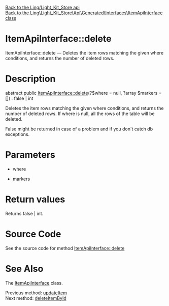 [Back to the Ling/Light_Kit_Store api](https://github.com/lingtalfi/Light_Kit_Store/blob/master/doc/api/Ling/Light_Kit_Store.md)<br>
[Back to the Ling\Light_Kit_Store\Api\Generated\Interfaces\ItemApiInterface class](https://github.com/lingtalfi/Light_Kit_Store/blob/master/doc/api/Ling/Light_Kit_Store/Api/Generated/Interfaces/ItemApiInterface.md)


ItemApiInterface::delete
================



ItemApiInterface::delete — Deletes the item rows matching the given where conditions, and returns the number of deleted rows.




Description
================


abstract public [ItemApiInterface::delete](https://github.com/lingtalfi/Light_Kit_Store/blob/master/doc/api/Ling/Light_Kit_Store/Api/Generated/Interfaces/ItemApiInterface/delete.md)(?$where = null, ?array $markers = []) : false | int




Deletes the item rows matching the given where conditions, and returns the number of deleted rows.
If where is null, all the rows of the table will be deleted.

False might be returned in case of a problem and if you don't catch db exceptions.




Parameters
================


- where

    

- markers

    


Return values
================

Returns false | int.








Source Code
===========
See the source code for method [ItemApiInterface::delete](https://github.com/lingtalfi/Light_Kit_Store/blob/master/Api/Generated/Interfaces/ItemApiInterface.php#L344-L344)


See Also
================

The [ItemApiInterface](https://github.com/lingtalfi/Light_Kit_Store/blob/master/doc/api/Ling/Light_Kit_Store/Api/Generated/Interfaces/ItemApiInterface.md) class.

Previous method: [updateItem](https://github.com/lingtalfi/Light_Kit_Store/blob/master/doc/api/Ling/Light_Kit_Store/Api/Generated/Interfaces/ItemApiInterface/updateItem.md)<br>Next method: [deleteItemById](https://github.com/lingtalfi/Light_Kit_Store/blob/master/doc/api/Ling/Light_Kit_Store/Api/Generated/Interfaces/ItemApiInterface/deleteItemById.md)<br>

